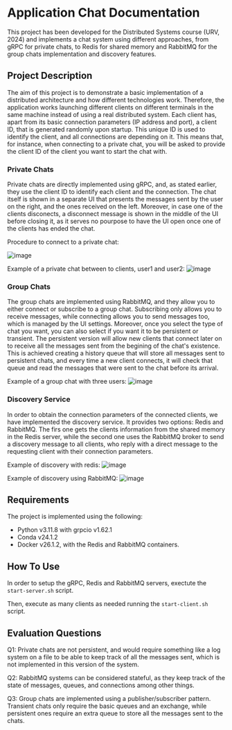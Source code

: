 # Application Chat Documentation
This project has been developed for the Distributed Systems course (URV, 2024) and implements a chat system using different approaches, from gRPC for private chats,
to Redis for shared memory and RabbitMQ for the group chats implementation and discovery features.

## Project Description
The aim of this project is to demonstrate a basic implementation of a distributed architecture and how different technologies work.
Therefore, the application works launching different clients on different terminals in the same machine
instead of using a real distributed system.  Each client has, apart from its basic connection parameters (IP address and port), a client ID, that is generated randomly
upon startup.  This unique ID is used to identify the client, and all connections are depending on it.  This means that, for instance, when connecting to a private chat,
you will be asked to provide the client ID of the client you want to start the chat with. 


### Private Chats
Private chats are directly implemented using gRPC, and, as stated earlier, they use the client ID to identify each client and the connection.  The chat itself is shown in
a separate UI that presents the messages sent by the user on the right, and the ones received on the left.  Moreover, in case one of the clients disconects, a disconnect
message is shown in the middle of the UI before closing it, as it serves no pourpose to have the UI open once one of the clients has ended the chat.

Procedure to connect to a private chat:

![image](https://github.com/Gpascual11/OnlineChatApplication_SD/assets/63343593/595e8a10-5228-41ee-a6f1-20b3d221747d)

Example of a private chat between to clients, user1 and user2:
![image](https://github.com/Gpascual11/OnlineChatApplication_SD/assets/63343593/d5448629-2d3b-40e9-9d90-3c105eae0040)


### Group Chats
The group chats are implemented using RabbitMQ, and they allow you to either connect or subscribe to a group chat.  Subscribing only allows you to receive messages, while
connecting allows you to send messages too, which is managed by the UI settings.  Moreover, once you select the type of chat you want, you can also select if you want it to be
persistent or transient.  The persistent version will allow new clients that connect later on to receive all the messages sent from the begining of the chat's existence.  This is
achieved creating a history queue that will store all messages sent to persistent chats, and every time a new client connects, it will check that queue and read the messages
that were sent to the chat before its arrival.

Example of a group chat with three users:
![image](https://github.com/Gpascual11/OnlineChatApplication_SD/assets/63343593/a47eb0dc-6b08-4a75-b0fd-472b406da906)



### Discovery Service
In order to obtain the connection parameters of the connected clients, we have implemented the discovery service.  It provides two options: Redis and RabbitMQ.  The firs one gets
the clients information from the shared memory in the Redis server, while the second one uses the RabbitMQ broker to send a discovery message to all clients, who reply with a 
direct message to the requesting client with their connection parameters.

Example of discovery with redis:
![image](https://github.com/Gpascual11/OnlineChatApplication_SD/assets/63343593/9eb34e03-f867-4eb1-85c7-08d868e70722)

Example of discovery using RabbitMQ:
![image](https://github.com/Gpascual11/OnlineChatApplication_SD/assets/63343593/9fa2bc0a-b8b5-44d6-b575-a6831a6389b8)


## Requirements
The project is implemented using the following:
- Python v3.11.8 with grpcio v1.62.1
- Conda v24.1.2
- Docker v26.1.2, with the Redis and RabbitMQ containers.

## How To Use
In order to setup the gRPC, Redis and RabbitMQ servers, exectute the ```start-server.sh``` script.

Then, execute as many clients as needed running the ```start-client.sh``` script.

## Evaluation Questions
Q1:  Private chats are not persistent, and would require something like a log system on a file to be able to keep track of all the messages sent,
  which is not implemented in this version of the system.

Q2: RabbitMQ systems can be considered stateful, as they keep track of the state of messages, queues, and connections among other things.

Q3: Group chats are implemented using a publisher/subscriber pattern.  Transient chats only require the basic queues and an exchange, while persistent ones require an extra
  queue to store all the messages sent to the chats.
